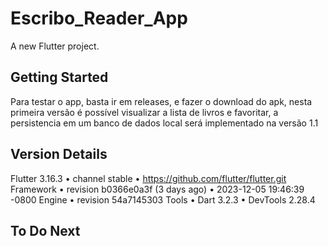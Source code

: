 # Escribo_Reader_App

A new Flutter project.

## Getting Started

Para testar o app, basta ir em releases, e fazer o download do apk, nesta primeira versão é possível visualizar a lista de livros e favoritar, a persistencia em um banco de dados local será implementado na versão 1.1



## Version Details

Flutter 3.16.3 • channel stable • https://github.com/flutter/flutter.git
Framework • revision b0366e0a3f (3 days ago) • 2023-12-05 19:46:39 -0800
Engine • revision 54a7145303
Tools • Dart 3.2.3 • DevTools 2.28.4

## To Do Next
